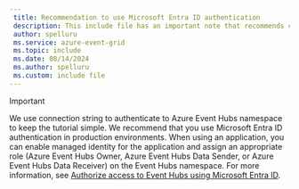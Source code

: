 ```yaml
---
 title: Recommendation to use Microsoft Entra ID authentication
 description: This include file has an important note that recommends customers to use Microsoft Entra ID authentication in production environments. 
 author: spelluru
 ms.service: azure-event-grid
 ms.topic: include
 ms.date: 08/14/2024
 ms.author: spelluru
 ms.custom: include file
---
```



> [!IMPORTANT]
> We use connection string to authenticate to Azure Event Hubs namespace to keep the tutorial simple. We recommend that you use Microsoft Entra ID authentication in production environments. When using an application, you can enable managed identity for the application and assign an appropriate role (Azure Event Hubs Owner, Azure Event Hubs Data Sender, or Azure Event Hubs Data Receiver) on the Event Hubs namespace. For more information, see [Authorize access to Event Hubs using Microsoft Entra ID](authorize-access-azure-active-directory.md).

